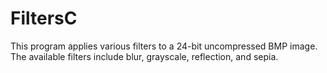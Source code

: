 # FiltersC
This program applies various filters to a 24-bit uncompressed BMP image. The available filters include blur, grayscale, reflection, and sepia.
